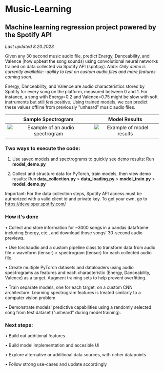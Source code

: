 # Music-Learning
## Machine learning regression project powered by the Spotify API

*Last updated 8.20.2023*

Given any 30 second music audio file, predict Energy, Danceability, and Valence (how upbeat the song sounds) using convolutional neural networks trained on data collected via Spotify API (spotipy). *Note: Only demo is currently available--ability to test on custom audio files and more features coming soon.*

Energy, Danceability, and Valence are audio characteristics stored by Spotify for every song on the platform, measured between 0 and 1. For instance, a song with Energy=0.2 and Valence=0.75 might be slow with soft instruments but still *feel* positive. Using trained models, we can predict these values offline from previously "unheard" music audio files.

Sample Spectrogram             |  Model Results
:-------------------------:|:-------------------------:
![Example of an audio spectrogram](https://i.ibb.co/HNqwGjJ/dont-be-shy-spec-demo.png)  |  ![Example of model results](https://i.ibb.co/HHFq0b9/dont-be-shy-demo.png)

### Two ways to execute the code:
1. Use saved models and spectrograms to quickly see demo results: 
   Run **model_demo.py**

2. Collect and structure data for PyTorch, train models, then view demo results:
   Run **data_collection.py** > **data_loading.py** > **model_train.py** > **model_demo.py**

Important: For the data collection steps, Spotify API access must be authorized with a valid client id and private key. To get your own, go to https://developer.spotify.com/

### How it's done
• Collect and store information for ~3000 songs in a pandas dataframe including Energy, etc., and download those songs' 30-second audio previews.

• Use torchaudio and a custom pipeline class to transform data from audio file > waveform (tensor) > spectrogram (tensor) for each collected audio file.

• Create multiple PyTorch datasets and dataloaders using audio spectrograms as features and each characteristic (Energy, Danceability, Valence) as a target. Augment training sets to help prevent overfitting. 

• Train separate models, one for each target, on a custom CNN architecture. Learning spectrogram features is treated similarly to a computer vision problem.

• Demonstrate models' predictive capabilities using a randomly selected song from test dataset ("unheard" during model training).

### Next steps:
• Build out additional features

• Build model implementation and accesible UI

• Explore alternative or additional data sources, with richer datapoints

• Follow strong use-cases and update accordingly
